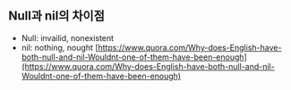 ## Null과 nil의 차이점
- Null: invailid, nonexistent
- nil: nothing, nought
[https://www.quora.com/Why-does-English-have-both-null-and-nil-Wouldnt-one-of-them-have-been-enough](https://www.quora.com/Why-does-English-have-both-null-and-nil-Wouldnt-one-of-them-have-been-enough)

